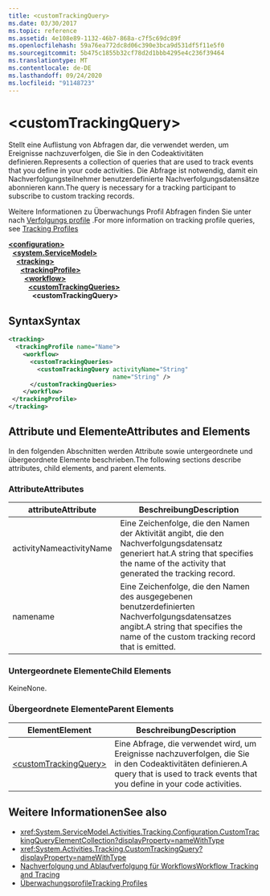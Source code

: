 ```yaml
---
title: <customTrackingQuery>
ms.date: 03/30/2017
ms.topic: reference
ms.assetid: 4e108e89-1132-46b7-868a-c7f5c69dc89f
ms.openlocfilehash: 59a76ea772dc8d06c390e3bca9d531df5f11e5f0
ms.sourcegitcommit: 5b475c1855b32cf78d2d1bbb4295e4c236f39464
ms.translationtype: MT
ms.contentlocale: de-DE
ms.lasthandoff: 09/24/2020
ms.locfileid: "91148723"
---
```

# \<customTrackingQuery>

<span data-ttu-id="177bd-101">Stellt eine Auflistung von Abfragen dar, die verwendet werden, um Ereignisse nachzuverfolgen, die Sie in den Codeaktivitäten definieren.</span><span class="sxs-lookup"><span data-stu-id="177bd-101">Represents a collection of queries that are used to track events that you define in your code activities.</span></span> <span data-ttu-id="177bd-102">Die Abfrage ist notwendig, damit ein Nachverfolgungsteilnehmer benutzerdefinierte Nachverfolgungsdatensätze abonnieren kann.</span><span class="sxs-lookup"><span data-stu-id="177bd-102">The query is necessary for a tracking participant to subscribe to custom tracking records.</span></span>  
  
 <span data-ttu-id="177bd-103">Weitere Informationen zu Überwachungs Profil Abfragen finden Sie unter nach [Verfolgungs profile](../../../windows-workflow-foundation/tracking-profiles.md) .</span><span class="sxs-lookup"><span data-stu-id="177bd-103">For more information on tracking profile queries, see [Tracking Profiles](../../../windows-workflow-foundation/tracking-profiles.md)</span></span>  
  
[**\<configuration>**](../configuration-element.md)\
&nbsp;&nbsp;[**\<system.ServiceModel>**](system-servicemodel-of-workflow.md)\
&nbsp;&nbsp;&nbsp;&nbsp;[**\<tracking>**](tracking.md)\
&nbsp;&nbsp;&nbsp;&nbsp;&nbsp;&nbsp;[**\<trackingProfile>**](trackingprofile.md)\
&nbsp;&nbsp;&nbsp;&nbsp;&nbsp;&nbsp;&nbsp;&nbsp;[**\<workflow>**](workflow.md)\
&nbsp;&nbsp;&nbsp;&nbsp;&nbsp;&nbsp;&nbsp;&nbsp;&nbsp;&nbsp;[**\<customTrackingQueries>**](customtrackingqueries.md)\
&nbsp;&nbsp;&nbsp;&nbsp;&nbsp;&nbsp;&nbsp;&nbsp;&nbsp;&nbsp;&nbsp;&nbsp;**\<customTrackingQuery>**  
  
## <a name="syntax"></a><span data-ttu-id="177bd-104">Syntax</span><span class="sxs-lookup"><span data-stu-id="177bd-104">Syntax</span></span>  
  
```xml  
<tracking>
  <trackingProfile name="Name">
    <workflow>
      <customTrackingQueries>
        <customTrackingQuery activityName="String"
                             name="String" />
      </customTrackingQueries>
    </workflow>
 </trackingProfile>
</tracking>  
```  
  
## <a name="attributes-and-elements"></a><span data-ttu-id="177bd-105">Attribute und Elemente</span><span class="sxs-lookup"><span data-stu-id="177bd-105">Attributes and Elements</span></span>  

 <span data-ttu-id="177bd-106">In den folgenden Abschnitten werden Attribute sowie untergeordnete und übergeordnete Elemente beschrieben.</span><span class="sxs-lookup"><span data-stu-id="177bd-106">The following sections describe attributes, child elements, and parent elements.</span></span>  
  
### <a name="attributes"></a><span data-ttu-id="177bd-107">Attribute</span><span class="sxs-lookup"><span data-stu-id="177bd-107">Attributes</span></span>  
  
|<span data-ttu-id="177bd-108">attribute</span><span class="sxs-lookup"><span data-stu-id="177bd-108">Attribute</span></span>|<span data-ttu-id="177bd-109">Beschreibung</span><span class="sxs-lookup"><span data-stu-id="177bd-109">Description</span></span>|  
|---------------|-----------------|  
|<span data-ttu-id="177bd-110">activityName</span><span class="sxs-lookup"><span data-stu-id="177bd-110">activityName</span></span>|<span data-ttu-id="177bd-111">Eine Zeichenfolge, die den Namen der Aktivität angibt, die den Nachverfolgungsdatensatz generiert hat.</span><span class="sxs-lookup"><span data-stu-id="177bd-111">A string that specifies the name of the activity that generated the tracking record.</span></span>|  
|<span data-ttu-id="177bd-112">name</span><span class="sxs-lookup"><span data-stu-id="177bd-112">name</span></span>|<span data-ttu-id="177bd-113">Eine Zeichenfolge, die den Namen des ausgegebenen benutzerdefinierten Nachverfolgungsdatensatzes angibt.</span><span class="sxs-lookup"><span data-stu-id="177bd-113">A string that specifies the name of the custom tracking record that is emitted.</span></span>|  
  
### <a name="child-elements"></a><span data-ttu-id="177bd-114">Untergeordnete Elemente</span><span class="sxs-lookup"><span data-stu-id="177bd-114">Child Elements</span></span>  

 <span data-ttu-id="177bd-115">Keine</span><span class="sxs-lookup"><span data-stu-id="177bd-115">None.</span></span>  
  
### <a name="parent-elements"></a><span data-ttu-id="177bd-116">Übergeordnete Elemente</span><span class="sxs-lookup"><span data-stu-id="177bd-116">Parent Elements</span></span>  
  
|<span data-ttu-id="177bd-117">Element</span><span class="sxs-lookup"><span data-stu-id="177bd-117">Element</span></span>|<span data-ttu-id="177bd-118">Beschreibung</span><span class="sxs-lookup"><span data-stu-id="177bd-118">Description</span></span>|  
|-------------|-----------------|  
|[\<customTrackingQuery>](customtrackingquery.md)|<span data-ttu-id="177bd-119">Eine Abfrage, die verwendet wird, um Ereignisse nachzuverfolgen, die Sie in den Codeaktivitäten definieren.</span><span class="sxs-lookup"><span data-stu-id="177bd-119">A query that is used to track events that you define in your code activities.</span></span>|  
  
## <a name="see-also"></a><span data-ttu-id="177bd-120">Weitere Informationen</span><span class="sxs-lookup"><span data-stu-id="177bd-120">See also</span></span>

- <xref:System.ServiceModel.Activities.Tracking.Configuration.CustomTrackingQueryElementCollection?displayProperty=nameWithType>
- <xref:System.Activities.Tracking.CustomTrackingQuery?displayProperty=nameWithType>
- [<span data-ttu-id="177bd-121">Nachverfolgung und Ablaufverfolgung für Workflows</span><span class="sxs-lookup"><span data-stu-id="177bd-121">Workflow Tracking and Tracing</span></span>](../../../windows-workflow-foundation/workflow-tracking-and-tracing.md)
- [<span data-ttu-id="177bd-122">Überwachungsprofile</span><span class="sxs-lookup"><span data-stu-id="177bd-122">Tracking Profiles</span></span>](../../../windows-workflow-foundation/tracking-profiles.md)
